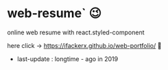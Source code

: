 # web-resume` 😉
online web resume with react.styled-component

here click -> https://ifackerx.github.io/web-portfolio/ 📝
- last-update : longtime - ago in 2019
